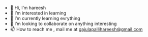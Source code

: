 - 👋 Hi, I’m hareesh
- 👀 I’m interested in learning
- 🌱 I’m currently learning evrything
- 💞️ I’m looking to collaborate on anything interesting
- 📫 How to reach me , mail me at gajulapallihareesh@gmail.com

<!---
hareeshghk/hareeshghk is a ✨ special ✨ repository because its `README.md` (this file) appears on your GitHub profile.
You can click the Preview link to take a look at your changes.
--->
